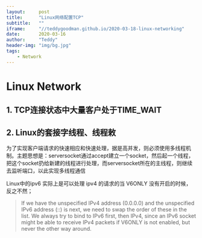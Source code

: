 ```yaml
---
layout:     post
title:      "Linux网络配置TCP"
subtitle:   ""
iframe:     "//teddygoodman.github.io/2020-03-18-linux-networking"
date:       2020-03-16
author:     "Teddy"
header-img: "img/bg.jpg"
tags:
    - Network
---
```


# Linux Network

## 1. TCP连接状态中大量客户处于TIME_WAIT


## 2. Linux的套接字线程、线程敕

为了实现客户端请求的快速相应和快速处理，据是高并发，则必须使用多线程机制。主题思想是：serversocket通过accept建立一个socket，然后起一个线程，把这个socket扔给新建的线程进行处理，而serversocket所在的主线程，则继续去监听端口，以此实现多线程通信

Linux中的ipv6 实际上是可以处理 ipv4 的请求的当 V6ONLY 没有开启的时候，反之不然；

> If we have the unspecified IPv4 address (0.0.0.0) and
> the unspecified IPv6 address (::) is next, we need to
> swap the order of these in the list. We always try to
> bind to IPv6 first, then IPv4, since an IPv6 socket
> might be able to receive IPv4 packets if V6ONLY is not
> enabled, but never the other way around.